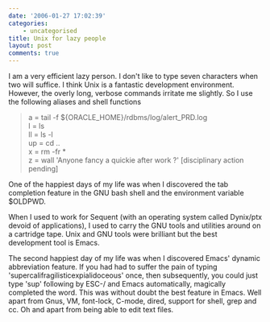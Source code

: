 ```yaml
---
date: '2006-01-27 17:02:39'
categories:
    - uncategorised
title: Unix for lazy people
layout: post
comments: true
---
```


I am a very efficient lazy person. I don't like to type seven characters
when two will suffice. I think Unix is a fantastic development
environment. However, the overly long, verbose commands irritate me
slightly. So I use the following aliases and shell functions

> a = tail -f ${ORACLE\_HOME}/rdbms/log/alert\_PRD.log\
>  l = ls\
>  ll = ls -l\
>  up = cd ..\
>  x = rm -fr \*\
>  z = wall 'Anyone fancy a quickie after work ?' [disciplinary action
> pending]

One of the happiest days of my life was when I discovered the tab
completion feature in the GNU bash shell and the environment variable
$OLDPWD.

When I used to work for Sequent (with an operating system called
Dynix/ptx devoid of applications), I used to carry the GNU tools and
utilities around on a cartridge tape. Unix and GNU tools were brilliant
but the best development tool is Emacs.

The second happiest day of my life was when I discovered Emacs' dynamic
abbreviation feature. If you had had to suffer the pain of typing
'supercalifragilisticexpialidoceous' once, then subsequently, you could
just type 'sup' following by ESC-/ and Emacs automatically, magically
completed the word. This was without doubt the best feature in Emacs.
Well apart from Gnus, VM, font-lock, C-mode, dired, support for shell,
grep and cc. Oh and apart from being able to edit text files.
